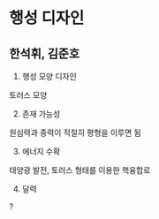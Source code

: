 # 행성 디자인
## 한석휘, 김준호

1. 행성 모양 디자인

토러스 모양

2. 존재 가능성

원심력과 중력이 적절히 평형을 이루면 됨

3. 에너지 수확

태양광 발전, 토러스 형태를 이용한 핵융합로

4. 달력

?
